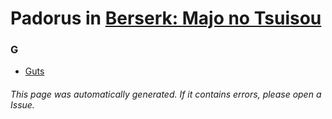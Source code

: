 # Padorus in [Berserk: Majo no Tsuisou](https://myanimelist.net/anime/35676/Berserk__Majo_no_Tsuisou)

### G
* [Guts](https://github.com/shadow578/Project-Padoru/blob/master/table-of-contents/characters/Guts.md)

###### This page was automatically generated. If it contains errors, please open a Issue.
